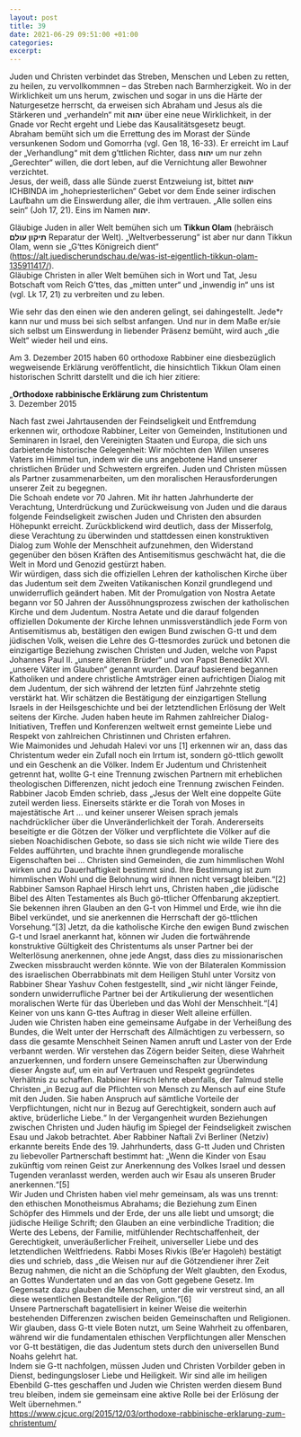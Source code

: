 ```yaml
---
layout: post
title: 39
date: 2021-06-29 09:51:00 +01:00
categories: 
excerpt: 
---
```


Juden und Christen verbindet das Streben, Menschen und Leben zu retten, zu heilen, zu vervollkommnen – das Streben nach Barmherzigkeit. Wo in der Wirklichkeit um uns herum, zwischen und sogar in uns die Härte der Naturgesetze herrscht, da erweisen sich Abraham und Jesus als die Stärkeren und „verhandeln“ mit **יהוה** über eine neue Wirklichkeit, in der Gnade vor Recht ergeht und Liebe das Kausalitätsgesetz beugt.\
Abraham bemüht sich um die Errettung des im Morast der Sünde versunkenen Sodom und Gomorrha (vgl. Gen 18, 16-33). Er erreicht im Lauf der „Verhandlung“ mit dem g’ttlichen Richter, dass **יהוה** um nur zehn „Gerechter“ willen, die dort leben, auf die Vernichtung aller Bewohner verzichtet.\
Jesus, der weiß, dass alle Sünde zuerst Entzweiung ist, bittet **יהוה** ICHBINDA im „hohepriesterlichen“ Gebet vor dem Ende seiner irdischen Laufbahn um die Einswerdung aller, die ihm vertrauen. „Alle sollen eins sein“ (Joh 17, 21). Eins im Namen **יהוה**.

Gläubige Juden in aller Welt bemühen sich um **Tikkun Olam** (hebräisch **תיקון עולם** Reparatur der Welt). „Weltverbesserung“ ist aber nur dann Tikkun Olam, wenn sie „G‘ttes Königreich dient“ (<https://alt.juedischerundschau.de/was-ist-eigentlich-tikkun-olam-135911417/>).\
Gläubige Christen in aller Welt bemühen sich in Wort und Tat, Jesu Botschaft vom Reich G’ttes, das „mitten unter“ und „inwendig in“ uns ist (vgl. Lk 17, 21) zu verbreiten und zu leben.

Wie sehr das den einen wie den anderen gelingt, sei dahingestellt. Jede\*r kann nur und muss bei sich selbst anfangen. Und nur in dem Maße er/sie sich selbst um Einswerdung in liebender Präsenz bemüht, wird auch „die Welt“ wieder heil und eins.

Am 3. Dezember 2015 haben 60 orthodoxe Rabbiner eine diesbezüglich wegweisende Erklärung veröffentlicht, die hinsichtlich Tikkun Olam einen historischen Schritt darstellt und die ich hier zitiere:

„**Orthodoxe rabbinische Erklärung zum Christentum**\
3\. Dezember 2015

Nach fast zwei Jahrtausenden der Feindseligkeit und Entfremdung erkennen wir, orthodoxe Rabbiner, Leiter von Gemeinden, Institutionen und Seminaren in Israel, den Vereinigten Staaten und Europa, die sich uns darbietende historische Gelegenheit: Wir möchten den Willen unseres Vaters im Himmel tun, indem wir die uns angebotene Hand unserer christlichen Brüder und Schwestern ergreifen. Juden und Christen müssen als Partner zusammenarbeiten, um den moralischen Herausforderungen unserer Zeit zu begegnen.\
Die Schoah endete vor 70 Jahren. Mit ihr hatten Jahrhunderte der Verachtung, Unterdrückung und Zurückweisung von Juden und die daraus folgende Feindseligkeit zwischen Juden und Christen den absurden Höhepunkt erreicht. Zurückblickend wird deutlich, dass der Misserfolg, diese Verachtung zu überwinden und stattdessen einen konstruktiven Dialog zum Wohle der Menschheit aufzunehmen, den Widerstand gegenüber den bösen Kräften des Antisemitismus geschwächt hat, die die Welt in Mord und Genozid gestürzt haben.\
Wir würdigen, dass sich die offiziellen Lehren der katholischen Kirche über das Judentum seit dem Zweiten Vatikanischen Konzil grundlegend und unwiderruflich geändert haben. Mit der Promulgation von Nostra Aetate begann vor 50 Jahren der Aussöhnungsprozess zwischen der katholischen Kirche und dem Judentum. Nostra Aetate und die darauf folgenden offiziellen Dokumente der Kirche lehnen unmissverständlich jede Form von Antisemitismus ab, bestätigen den ewigen Bund zwischen G-tt und dem jüdischen Volk, weisen die Lehre des G-ttesmordes zurück und betonen die einzigartige Beziehung zwischen Christen und Juden, welche von Papst Johannes Paul II. „unsere älteren Brüder“ und von Papst Benedikt XVI. „unsere Väter im Glauben“ genannt wurden. Darauf basierend begannen Katholiken und andere christliche Amtsträger einen aufrichtigen Dialog mit dem Judentum, der sich während der letzten fünf Jahrzehnte stetig verstärkt hat. Wir schätzen die Bestätigung der einzigartigen Stellung Israels in der Heilsgeschichte und bei der letztendlichen Erlösung der Welt seitens der Kirche. Juden haben heute im Rahmen zahlreicher Dialog-Initiativen, Treffen und Konferenzen weltweit ernst gemeinte Liebe und Respekt von zahlreichen Christinnen und Christen erfahren.\
Wie Maimonides und Jehudah Halevi vor uns [1] erkennen wir an, dass das Christentum weder ein Zufall noch ein Irrtum ist, sondern gö-ttlich gewollt und ein Geschenk an die Völker. Indem Er Judentum und Christenheit getrennt hat, wollte G-t eine Trennung zwischen Partnern mit erheblichen theologischen Differenzen, nicht jedoch eine Trennung zwischen Feinden. Rabbiner Jacob Emden schrieb, dass „Jesus der Welt eine doppelte Güte zuteil werden liess. Einerseits stärkte er die Torah von Moses in majestätische Art … und keiner unserer Weisen sprach jemals nachdrücklicher über die Unveränderlichkeit der Torah. Andererseits beseitigte er die Götzen der Völker und verpflichtete die Völker auf die sieben Noachidischen Gebote, so dass sie sich nicht wie wilde Tiere des Feldes aufführten, und brachte ihnen grundlegende moralische Eigenschaften bei … Christen sind Gemeinden, die zum himmlischen Wohl wirken und zu Dauerhaftigkeit bestimmt sind. Ihre Bestimmung ist zum himmlischen Wohl und die Belohnung wird ihnen nicht versagt bleiben.“[2] Rabbiner Samson Raphael Hirsch lehrt uns, Christen haben „die jüdische Bibel des Alten Testamentes als Buch gö-ttlicher Offenbarung akzeptiert. Sie bekennen ihren Glauben an den G-t von Himmel und Erde, wie ihn die Bibel verkündet, und sie anerkennen die Herrschaft der gö-ttlichen Vorsehung.“[3] Jetzt, da die katholische Kirche den ewigen Bund zwischen G-t und Israel anerkannt hat, können wir Juden die fortwährende konstruktive Gültigkeit des Christentums als unser Partner bei der Welterlösung anerkennen, ohne jede Angst, dass dies zu missionarischen Zwecken missbraucht werden könnte. Wie von der Bilateralen Kommission des israelischen Oberrabbinats mit dem Heiligen Stuhl unter Vorsitz von Rabbiner Shear Yashuv Cohen festgestellt, sind „wir nicht länger Feinde, sondern unwiderrufliche Partner bei der Artikulierung der wesentlichen moralischen Werte für das Überleben und das Wohl der Menschheit.“[4] Keiner von uns kann G-ttes Auftrag in dieser Welt alleine erfüllen.\
Juden wie Christen haben eine gemeinsame Aufgabe in der Verheißung des Bundes, die Welt unter der Herrschaft des Allmächtigen zu verbessern, so dass die gesamte Menschheit Seinen Namen anruft und Laster von der Erde verbannt werden. Wir verstehen das Zögern beider Seiten, diese Wahrheit anzuerkennen, und fordern unsere Gemeinschaften zur Überwindung dieser Ängste auf, um ein auf Vertrauen und Respekt gegründetes Verhältnis zu schaffen. Rabbiner Hirsch lehrte ebenfalls, der Talmud stelle Christen „in Bezug auf die Pflichten von Mensch zu Mensch auf eine Stufe mit den Juden. Sie haben Anspruch auf sämtliche Vorteile der Verpflichtungen, nicht nur in Bezug auf Gerechtigkeit, sondern auch auf aktive, brüderliche Liebe.“ In der Vergangenheit wurden Beziehungen zwischen Christen und Juden häufig im Spiegel der Feindseligkeit zwischen Esau und Jakob betrachtet. Aber Rabbiner Naftali Zvi Berliner (Netziv) erkannte bereits Ende des 19. Jahrhunderts, dass G-tt Juden und Christen zu liebevoller Partnerschaft bestimmt hat: „Wenn die Kinder von Esau zukünftig vom reinen Geist zur Anerkennung des Volkes Israel und dessen Tugenden veranlasst werden, werden auch wir Esau als unseren Bruder anerkennen.“[5]\
Wir Juden und Christen haben viel mehr gemeinsam, als was uns trennt: den ethischen Monotheismus Abrahams; die Beziehung zum Einen Schöpfer des Himmels und der Erde, der uns alle liebt und umsorgt; die jüdische Heilige Schrift; den Glauben an eine verbindliche Tradition; die Werte des Lebens, der Familie, mitfühlender Rechtschaffenheit, der Gerechtigkeit, unveräußerlicher Freiheit, universeller Liebe und des letztendlichen Weltfriedens. Rabbi Moses Rivkis (Be’er Hagoleh) bestätigt dies und schrieb, dass „die Weisen nur auf die Götzendiener ihrer Zeit Bezug nahmen, die nicht an die Schöpfung der Welt glaubten, den Exodus, an Gottes Wundertaten und an das von Gott gegebene Gesetz. Im Gegensatz dazu glauben die Menschen, unter die wir verstreut sind, an all diese wesentlichen Bestandteile der Religion.“[6]\
Unsere Partnerschaft bagatellisiert in keiner Weise die weiterhin bestehenden Differenzen zwischen beiden Gemeinschaften und Religionen. Wir glauben, dass G-tt viele Boten nutzt, um Seine Wahrheit zu offenbaren, während wir die fundamentalen ethischen Verpflichtungen aller Menschen vor G-tt bestätigen, die das Judentum stets durch den universellen Bund Noahs gelehrt hat.\
Indem sie G-tt nachfolgen, müssen Juden und Christen Vorbilder geben in Dienst, bedingungsloser Liebe und Heiligkeit. Wir sind alle im heiligen Ebenbild G-ttes geschaffen und Juden wie Christen werden diesem Bund treu bleiben, indem sie gemeinsam eine aktive Rolle bei der Erlösung der Welt übernehmen.“\
<https://www.cjcuc.org/2015/12/03/orthodoxe-rabbinische-erklarung-zum-christentum/>
